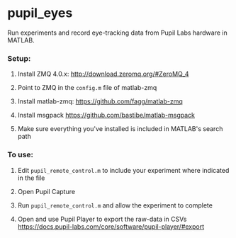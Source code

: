 # pupil_eyes

Run experiments and record eye-tracking data from Pupil Labs hardware in MATLAB.

### Setup:

1) Install ZMQ 4.0.x: http://download.zeromq.org/#ZeroMQ_4

2) Point to ZMQ in the `config.m` file of matlab-zmq

2) Install matlab-zmq: https://github.com/fagg/matlab-zmq

3) Install msgpack https://github.com/bastibe/matlab-msgpack

4) Make sure everything you've installed is included in MATLAB's search path

### To use:

1) Edit `pupil_remote_control.m` to include your experiment where indicated in the file

2) Open Pupil Capture

3) Run `pupil_remote_control.m` and allow the experiment to complete

4) Open and use Pupil Player to export the raw-data in CSVs https://docs.pupil-labs.com/core/software/pupil-player/#export

